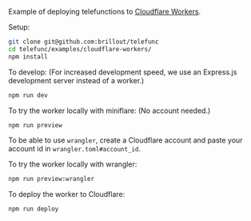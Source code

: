 Example of deploying telefunctions to [Cloudflare Workers](https://workers.cloudflare.com/).

Setup:
```bash
git clone git@github.com:brillout/telefunc
cd telefunc/examples/cloudflare-workers/
npm install
```

To develop: (For increased development speed, we use an Express.js development server instead of a worker.)
```bash
npm run dev
```

To try the worker locally with miniflare: (No account needed.)
```bash
npm run preview
```

To be able to use `wrangler`, create a Cloudflare account and paste your account id in `wrangler.toml#account_id`.

To try the worker locally with wrangler:
```bash
npm run preview:wrangler
```

To deploy the worker to Cloudflare:
```bash
npm run deploy
```

